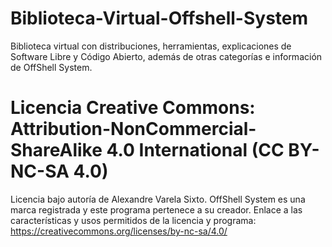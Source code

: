 # Biblioteca-Virtual-Offshell-System
Biblioteca virtual con distribuciones, herramientas, explicaciones de Software Libre y Código Abierto, además de otras categorías e información de OffShell System.



# Licencia Creative Commons: Attribution-NonCommercial-ShareAlike 4.0 International (CC BY-NC-SA 4.0)
Licencia bajo autoría de Alexandre Varela Sixto.
OffShell System es una marca registrada y este programa pertenece a su creador.
Enlace a las características y usos permitidos de la licencia y programa: https://creativecommons.org/licenses/by-nc-sa/4.0/
